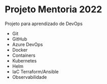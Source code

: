 # Projeto Mentoria 2022


Projeto para aprendizado de DevOps

- Git
- GitHub
- Azure DevOps
- Docker
- Containers
- Kubernetes
- Helm
- IaC Terraform/Ansible
- Observabilidade